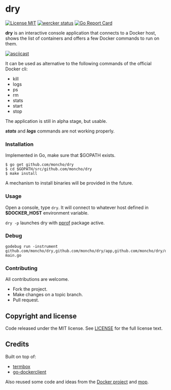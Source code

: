 # dry
[![License MIT](https://img.shields.io/badge/license-MIT-lightgrey.svg?style=flat)](https://github.com/moncho/dry#license-mit)
[![wercker status](https://app.wercker.com/status/66c3ab71a46c0c8841f34a526fc23189/s/master "wercker status")](https://app.wercker.com/project/bykey/66c3ab71a46c0c8841f34a526fc23189)
[![Go Report Card](http://goreportcard.com/badge/moncho/dry)](http://goreportcard.com/report/moncho/dry)


**dry** is an interactive console application that connects to a Docker host, shows the list of containers and offers a few Docker commands to run on them.

[![asciicast](https://asciinema.org/a/1cqxo1sy61ad6x5upnmwbhs5f.png)](https://asciinema.org/a/1cqxo1sy61ad6x5upnmwbhs5f)

It can be used as alternative to the following commands of the official Docker cli:

* kill
* logs
* ps
* rm
* stats
* start
* stop

The application is still in alpha stage, but usable.

 ***stats*** and ***logs*** commands are not working properly.

### Installation

Implemented in Go, make sure that $GOPATH exists.

```
$ go get github.com/moncho/dry
$ cd $GOPATH/src/github.com/moncho/dry
$ make install
```

A mechanism to install binaries will be provided in the future.

### Usage

Open a console, type ```dry```. It will connect to whatever host defined in **$DOCKER_HOST** environment variable.

```dry -p``` launches dry with [pprof](https://golang.org/pkg/net/http/pprof/) package active.

### Debug

```
godebug run -instrument github.com/moncho/dry,github.com/moncho/dry/app,github.com/moncho/dry/docker,github.com/moncho/dry/gui main.go
```
### Contributing
All contributions are welcome.

* Fork the project.
* Make changes on a topic branch.
* Pull request.

## Copyright and license

Code released under the MIT license. See
[LICENSE](https://github.com/moncho/dry/blob/master/LICENSE) for the full license text.

## Credits

Built on top of:
* [termbox](https://github.com/nsf/termbox-go)
* [go-dockerclient](https://github.com/fsouza/go-dockerclient)

Also reused some code and ideas from the [Docker project](https://github.com/docker/docker) and [mop](https://github.com/michaeldv/mop).
